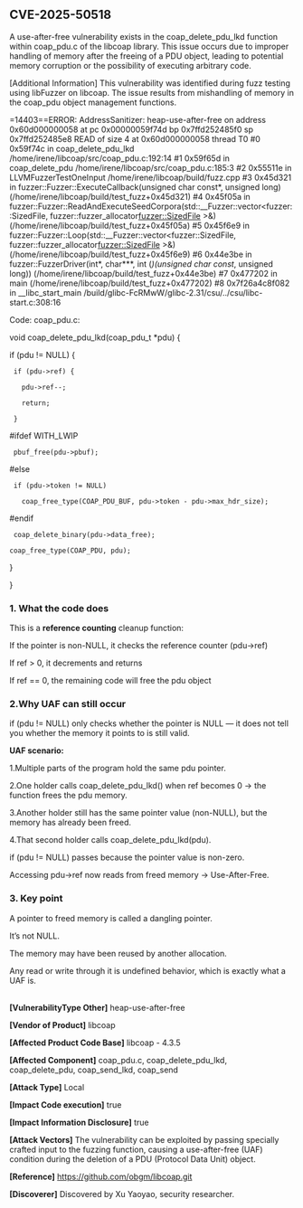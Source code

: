 ## CVE-2025-50518
A use-after-free vulnerability exists in the coap_delete_pdu_lkd function within coap_pdu.c of the libcoap library. This issue occurs due to improper handling of memory after the freeing of a PDU object, leading to potential memory corruption or the possibility of executing arbitrary code.

 
[Additional Information]
 This vulnerability was identified during fuzz testing using libFuzzer on libcoap. The issue results from mishandling of memory in the coap_pdu object management functions.
 
 =14403==ERROR: AddressSanitizer: heap-use-after-free on address 0x60d000000058 at pc 0x00000059f74d bp 0x7ffd252485f0 sp 0x7ffd252485e8
 READ of size 4 at 0x60d000000058 thread T0
     #0 0x59f74c in coap_delete_pdu_lkd /home/irene/libcoap/src/coap_pdu.c:192:14
     #1 0x59f65d in coap_delete_pdu /home/irene/libcoap/src/coap_pdu.c:185:3
     #2 0x55511e in LLVMFuzzerTestOneInput /home/irene/libcoap/build/fuzz.cpp
     #3 0x45d321 in fuzzer::Fuzzer::ExecuteCallback(unsigned char const*, unsigned long) (/home/irene/libcoap/build/test_fuzz+0x45d321)
     #4 0x45f05a in fuzzer::Fuzzer::ReadAndExecuteSeedCorpora(std::__Fuzzer::vector<fuzzer::SizedFile, fuzzer::fuzzer_allocator<fuzzer::SizedFile> >&) (/home/irene/libcoap/build/test_fuzz+0x45f05a)
     #5 0x45f6e9 in fuzzer::Fuzzer::Loop(std::__Fuzzer::vector<fuzzer::SizedFile, fuzzer::fuzzer_allocator<fuzzer::SizedFile> >&) (/home/irene/libcoap/build/test_fuzz+0x45f6e9)
     #6 0x44e3be in fuzzer::FuzzerDriver(int*, char***, int (*)(unsigned char const*, unsigned long)) (/home/irene/libcoap/build/test_fuzz+0x44e3be)
     #7 0x477202 in main (/home/irene/libcoap/build/test_fuzz+0x477202)
     #8 0x7f26a4c8f082 in __libc_start_main /build/glibc-FcRMwW/glibc-2.31/csu/../csu/libc-start.c:308:16

 Code:
 coap_pdu.c:
 
 void  coap_delete_pdu_lkd(coap_pdu_t *pdu) {
   
   if (pdu != NULL) {
   
     if (pdu->ref) {
     
       pdu->ref--;
       
       return;
       
     }
     
 #ifdef WITH_LWIP
 
     pbuf_free(pdu->pbuf);
     
 #else
 
     if (pdu->token != NULL)
     
       coap_free_type(COAP_PDU_BUF, pdu->token - pdu->max_hdr_size);
       
 #endif
 
     coap_delete_binary(pdu->data_free);
     
    coap_free_type(COAP_PDU, pdu);
    
  }
  
 }

### 1. What the code does
This is a **reference counting** cleanup function:

If the pointer is non-NULL, it checks the reference counter (pdu->ref)

If ref > 0, it decrements and returns

If ref == 0, the remaining code will free the pdu object

### 2.Why UAF can still occur
 if (pdu != NULL) only checks whether the pointer is NULL — it does not tell you whether the memory it points to is still valid.

**UAF scenario:**

1.Multiple parts of the program hold the same pdu pointer.

2.One holder calls coap_delete_pdu_lkd() when ref becomes 0 → the function frees the pdu memory.

3.Another holder still has the same pointer value (non-NULL), but the memory has already been freed.

4.That second holder calls coap_delete_pdu_lkd(pdu).

if (pdu != NULL) passes because the pointer value is non-zero.

Accessing pdu->ref now reads from freed memory → Use-After-Free.

### 3. Key point
A pointer to freed memory is called a dangling pointer.

It’s not NULL.

The memory may have been reused by another allocation.

Any read or write through it is undefined behavior, which is exactly what a UAF is.<br/>
<br/>



**[VulnerabilityType Other]**
 heap-use-after-free


**[Vendor of Product]**
libcoap


**[Affected Product Code Base]**
 libcoap - 4.3.5


 **[Affected Component]**
 coap_pdu.c, coap_delete_pdu_lkd, coap_delete_pdu, coap_send_lkd, coap_send


 **[Attack Type]**
 Local


 **[Impact Code execution]**
 true


 **[Impact Information Disclosure]**
 true


**[Attack Vectors]**
 The vulnerability can be exploited by passing specially crafted input to the fuzzing function, causing a use-after-free (UAF) condition during the deletion of a PDU (Protocol Data Unit) object.


 **[Reference]**
 https://github.com/obgm/libcoap.git


**[Discoverer]**
Discovered by Xu Yaoyao, security researcher.

